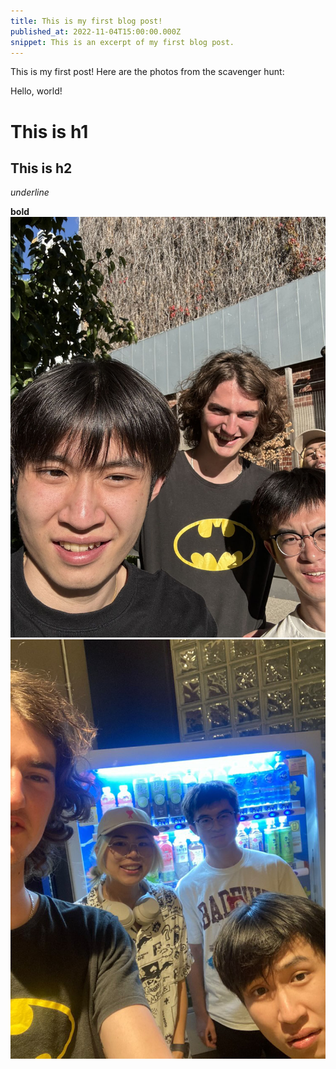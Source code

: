 ```yaml
---
title: This is my first blog post!
published_at: 2022-11-04T15:00:00.000Z
snippet: This is an excerpt of my first blog post.
---
```


This is my first post!  Here are the photos from the scavenger hunt:

Hello, world!

# This is h1

## This is h2

_underline_

**bold**
![This is wechat img 10](../static/WechatIMG10.jpg)
![This is wechat img 11](../static/WechatIMG11.jpg)
